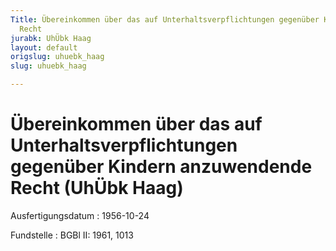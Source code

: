 ```yaml
---
Title: Übereinkommen über das auf Unterhaltsverpflichtungen gegenüber Kindern anzuwendende
  Recht
jurabk: UhÜbk Haag
layout: default
origslug: uhuebk_haag
slug: uhuebk_haag

---
```


# Übereinkommen über das auf Unterhaltsverpflichtungen gegenüber Kindern anzuwendende Recht (UhÜbk Haag)

Ausfertigungsdatum
:   1956-10-24

Fundstelle
:   BGBl II: 1961, 1013

